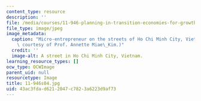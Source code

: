 ```yaml
---
content_type: resource
description: ''
file: /media/courses/11-946-planning-in-transition-economies-for-growth-and-equity-spring-2004/43ac3fdad6212047c7823a6223d9af73_11-946s04.jpg
file_type: image/jpeg
image_metadata:
  caption: "Micro-entrepreneur on the streets of Ho Chi Minh City, Vietnam 2001. (Photo\
    \ courtesy of Prof. Annette Miae\_Kim.)"
  credit: ''
  image-alt: A street in Ho Chi Minh City, Vietnam.
learning_resource_types: []
ocw_type: OCWImage
parent_uid: null
resourcetype: Image
title: 11-946s04.jpg
uid: 43ac3fda-d621-2047-c782-3a6223d9af73
---
```

